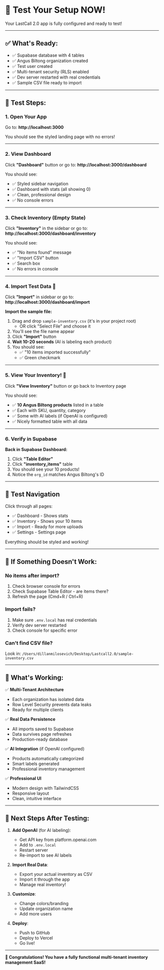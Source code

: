 # 🧪 Test Your Setup NOW!

Your LastCall 2.0 app is fully configured and ready to test!

---

## ✅ What's Ready:

- ✅ Supabase database with 4 tables
- ✅ Angus Biltong organization created
- ✅ Test user created
- ✅ Multi-tenant security (RLS) enabled
- ✅ Dev server restarted with real credentials
- ✅ Sample CSV file ready to import

---

## 🧪 Test Steps:

### 1. Open Your App

Go to: **http://localhost:3000**

You should see the styled landing page with no errors!

---

### 2. View Dashboard

Click **"Dashboard"** button or go to: **http://localhost:3000/dashboard**

You should see:

- ✅ Styled sidebar navigation
- ✅ Dashboard with stats (all showing 0)
- ✅ Clean, professional design
- ✅ No console errors

---

### 3. Check Inventory (Empty State)

Click **"Inventory"** in the sidebar or go to: **http://localhost:3000/dashboard/inventory**

You should see:

- ✅ "No items found" message
- ✅ "Import CSV" button
- ✅ Search box
- ✅ No errors in console

---

### 4. Import Test Data 🎯

Click **"Import"** in sidebar or go to: **http://localhost:3000/dashboard/import**

**Import the sample file:**

1. Drag and drop `sample-inventory.csv` (it's in your project root)
   - OR click "Select File" and choose it
2. You'll see the file name appear
3. Click **"Import"** button
4. **Wait 10-20 seconds** (AI is labeling each product)
5. You should see:
   - ✅ "10 items imported successfully"
   - ✅ Green checkmark

---

### 5. View Your Inventory! 🎉

Click **"View Inventory"** button or go back to Inventory page

You should see:

- ✅ **10 Angus Biltong products** listed in a table
- ✅ Each with SKU, quantity, category
- ✅ Some with AI labels (if OpenAI is configured)
- ✅ Nicely formatted table with all data

---

### 6. Verify in Supabase

**Back in Supabase Dashboard:**

1. Click **"Table Editor"**
2. Click **"inventory_items"** table
3. You should see your 10 products!
4. Notice the `org_id` matches Angus Biltong's ID

---

## 🎨 Test Navigation

Click through all pages:

- ✅ Dashboard - Shows stats
- ✅ Inventory - Shows your 10 items
- ✅ Import - Ready for more uploads
- ✅ Settings - Settings page

Everything should be styled and working!

---

## 🐛 If Something Doesn't Work:

### No items after import?

1. Check browser console for errors
2. Check Supabase Table Editor - are items there?
3. Refresh the page (Cmd+R / Ctrl+R)

### Import fails?

1. Make sure `.env.local` has real credentials
2. Verify dev server restarted
3. Check console for specific error

### Can't find CSV file?

Look in: `/Users/dillanmilosevich/Desktop/Lastcall2.0/sample-inventory.csv`

---

## 🚀 What's Working:

✅ **Multi-Tenant Architecture**

- Each organization has isolated data
- Row Level Security prevents data leaks
- Ready for multiple clients

✅ **Real Data Persistence**

- All imports saved to Supabase
- Data survives page refreshes
- Production-ready database

✅ **AI Integration** (if OpenAI configured)

- Products automatically categorized
- Smart labels generated
- Professional inventory management

✅ **Professional UI**

- Modern design with TailwindCSS
- Responsive layout
- Clean, intuitive interface

---

## 🎯 Next Steps After Testing:

1. **Add OpenAI** (for AI labeling):

   - Get API key from platform.openai.com
   - Add to `.env.local`
   - Restart server
   - Re-import to see AI labels

2. **Import Real Data**:

   - Export your actual inventory as CSV
   - Import it through the app
   - Manage real inventory!

3. **Customize**:

   - Change colors/branding
   - Update organization name
   - Add more users

4. **Deploy**:
   - Push to GitHub
   - Deploy to Vercel
   - Go live!

---

**🎉 Congratulations! You have a fully functional multi-tenant inventory management SaaS!**

